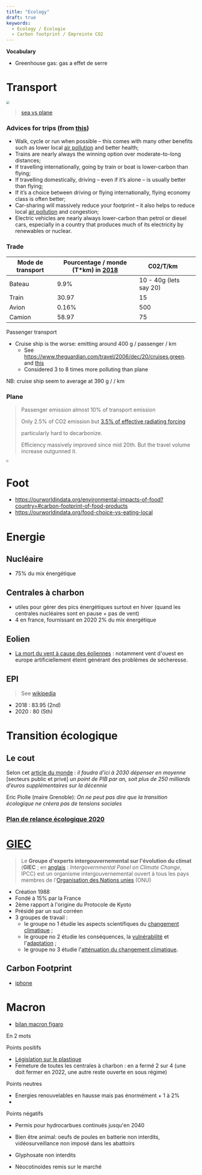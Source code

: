 ```yaml
---
title: "Ecology"
draft: true
keywords:
  - Ecology / Ecologie
  - Carbon footprint / Empreinte CO2
---
```




**Vocabulary**

- Greenhouse gas: gas a effet de serre



# Transport

<img src="https://ourworldindata.org/uploads/2020/10/Transport-CO2-emissions-by-mode-bar-chart-1536x606.png" style="zoom:50%;" />

> [sea vs plane](https://www.sourcinghub.io/air-freight-vs-sea-freight-carbon-footprint/)



### Advices for trips (from [this](https://ourworldindata.org/travel-carbon-footprint))

- Walk, cycle or run when possible – this comes with many other benefits such as lower local [air pollution](https://ourworldindata.org/air-pollution) and better health;
- Trains are nearly always the winning option over moderate-to-long distances;
- If travelling internationally, going by train or boat is lower-carbon than flying;
- If travelling domestically, driving – even if it’s alone – is usually better than flying;
- If it’s a choice between driving or flying internationally, flying economy class is often better;
- Car-sharing will massively reduce your footprint – it also helps to reduce local [air pollution](https://ourworldindata.org/air-pollution) and congestion;
- Electric vehicles are nearly always lower-carbon than petrol or diesel cars, especially in a country that produces much of its electricity by renewables or nuclear.



### Trade

| Mode de transport | Pourcentage  / monde (T*km) in [2018](https://ourworldindata.org/grapher/share-food-miles-by-method) | C02/T/km               |      |
| ----------------- | ------------------------------------------------------------ | ---------------------- | ---- |
| Bateau            | 9.9%                                                         | 10 - 40g (lets say 20) |      |
| Train             | 30.97                                                        | 15                     |      |
| Avion             | 0.16%                                                        | 500                    |      |
| Camion            | 58.97                                                        | 75                     |      |



Passenger transport

- Cruise ship is the worse: emitting around 400 g / passenger / km
  - See https://www.theguardian.com/travel/2006/dec/20/cruises.green. and [this](https://www.researchgate.net/publication/46496377_Carbon_emissions_from_international_cruise_ship_passengers'_travel_to_and_from_New_Zealand) 
  - Considered 3 to 8 times more polluting than plane

NB: cruise ship seem to average at 390 g / / km

### Plane

>Passenger emission almost 10% of transport emission
>
>Only 2.5% of CO2 emission but [3.5% of effective radiating forcing](https://ourworldindata.org/co2-emissions-from-aviation)
>
>particularly hard to decarbonize.
>
>Efficiency massively improved since mid 20th. But the travel volume increase outgunned it.  

<img src="https://ourworldindata.org/uploads/2020/10/Global-CO2-emissions-from-aviation.png" style="zoom:35%;" />



# Foot

- https://ourworldindata.org/environmental-impacts-of-food?country=#carbon-footprint-of-food-products
- https://ourworldindata.org/food-choice-vs-eating-local



# Energie



## Nucléaire

- 75% du mix énergétique

## Centrales à charbon

- utiles pour gérer des pics énergétiques surtout en hiver (quand les centrales nucléaires sont en pause + pas de vent)
- 4 en france, fournissant en 2020 2% du mix énergétique



## Eolien

- [La mort du vent à cause des éoliennes](https://www.cher.gouv.fr/content/download/29618/198605/file/Chancenest_Christophe_PJ.pdf) : notamment vent d'ouest en europe artificiellement éteint générant des problèmes de sécheresse.

## EPI

> See [wikipedia](https://en.wikipedia.org/wiki/Environmental_Performance_Index)

- 2018 : 83.95 (2nd)
- 2020 : 80 (5th)



# Transition écologique

## Le cout

Selon cet [article du monde](https://www.lemonde.fr/politique/article/2021/09/12/les-risques-sociaux-de-la-transition-climatique-un-defi-pour-l-etat_6094357_823448.html) : *il faudra d’ici à 2030 dépenser en moyenne* [secteurs public et privé] *un point de PIB par an, soit plus de 250 milliards d’euros supplémentaires sur la décennie*

Eric Piolle (maire Grenoble): *On ne peut pas dire que la transition écologique ne créera pas de tensions sociales*



### [Plan de relance écologique 2020](https://www.lemonde.fr/planete/article/2020/09/03/plan-de-relance-comment-se-repartissent-les-30-milliards-pour-la-transition-ecologique_6050796_3244.html)



# [GIEC](https://fr.wikipedia.org/wiki/Groupe_d%27experts_intergouvernemental_sur_l%27%C3%A9volution_du_climat)

> Le **Groupe d'experts intergouvernemental sur l'évolution du climat** (**GIEC** ; en [anglais](https://fr.wikipedia.org/wiki/Anglais) : *Intergovernmental Panel on Climate Change*, IPCC) est un organisme intergouvernemental ouvert à tous les pays membres de l'[Organisation des Nations unies](https://fr.wikipedia.org/wiki/Organisation_des_Nations_unies) (ONU)

- Création 1988
- Fondé à 15% par la France
- 2ème rapport à l'origine du Protocole de Kyoto
- Présidé par un sud corréen
- 3 groupes de travail :
  - le groupe no 1 étudie les aspects scientifiques du [changement climatique](https://fr.wikipedia.org/wiki/Réchauffement_climatique) ;
  - le groupe no 2 étudie les conséquences, la [vulnérabilité](https://fr.wikipedia.org/wiki/Vulnérabilité_(sécurité)) et l'[adaptation](https://fr.wikipedia.org/wiki/Adaptation_au_changement_climatique) ;
  - le groupe no 3 étudie l'[atténuation du changement climatique](https://fr.wikipedia.org/wiki/Atténuation_du_changement_climatique).



## Carbon Footprint

- [iphone](https://www.compareandrecycle.co.uk/blog/iphone-lifecycle-what-is-the-carbon-footprint-of-an-iphone)



# Macron

- [bilan macron figaro](https://www.lefigaro.fr/sciences/ecologie-le-contraste-bilan-d-emmanuel-macron-sur-l-environnement-20210114)



En 2 mots

Points positifs

- [Législation sur le plastique](https://www.ecologie.gouv.fr/loi-anti-gaspillage)
- Femeture de toutes les centrales à charbon : en a fermé 2 sur 4 (une doit fermer en 2022, une autre reste ouverte en sous régime) 

Points neutres

- Energies renouvelables en hausse mais pas énormément + 1 à 2%
- 

Points négatifs

- Permis pour hydrocarbues continués jusqu'en 2040

- Bien être animal: oeufs de poules en batterie non interdits, vidéosurveillance non imposé dans les abattoirs

- Glyphosate non interdits
- Néocotinoides remis sur le marché
